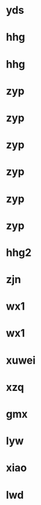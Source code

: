 # yds
# hhg
# hhg
# zyp
# zyp
# zyp
# zyp
# zyp
# zyp
# hhg2
# zjn
# wx1
# wx1
# xuwei
# xzq
# gmx
# lyw
# xiao
# lwd
